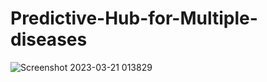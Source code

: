 # Predictive-Hub-for-Multiple-diseases
![Screenshot 2023-03-21 013829](https://user-images.githubusercontent.com/119765379/226454091-817f6894-fc65-49af-8a6c-b52820e98f20.png)

